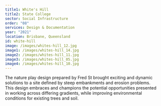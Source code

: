 ```yaml
---
title1: White's Hill
title2: State College
sector: Social Infrastructure
order: "08"
services: Design & Documentation
year: "2021"
location: Brisbane, Queensland
id: white-hill
image: /images/whites-hill_12.jpg
image1: /images/whites-hill_14.jpg
image2: /images/whites-hill_11.jpg
image3: /images/whites-hill_05.jpg
image4: /images/whites-hill_10.jpg
---
```


The nature play design prepared by Fred St brought exciting and
dynamic solutions to a site defined by steep embankments and erosion problems.
This design embraces and champions the potential opportunities presented in
working across differing gradients, while improving environmental conditions
for existing trees and soil.
